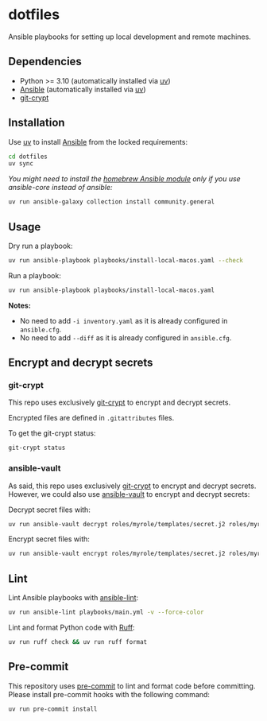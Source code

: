 # dotfiles

Ansible playbooks for setting up local development and remote machines.

## Dependencies

- Python >= 3.10 (automatically installed via [uv](https://docs.astral.sh/uv/))
- [Ansible](https://docs.ansible.com/ansible/latest/installation_guide/intro_installation.html) (automatically installed via [uv](https://docs.astral.sh/uv/))
- [git-crypt](https://www.agwa.name/projects/git-crypt/)

## Installation

Use [uv](https://docs.astral.sh/uv/) to install [Ansible](https://docs.ansible.com/ansible/latest/installation_guide/intro_installation.html) from the locked requirements:

```bash
cd dotfiles
uv sync
```

*You might need to install the [homebrew Ansible module](https://docs.ansible.com/ansible/latest/collections/community/general/homebrew_module.html) only if you use ansible-core instead of ansible:*
```bash
uv run ansible-galaxy collection install community.general
```

## Usage

Dry run a playbook:
```bash
uv run ansible-playbook playbooks/install-local-macos.yaml --check
```

Run a playbook:
```bash
uv run ansible-playbook playbooks/install-local-macos.yaml
```

**Notes:**
- No need to add `-i inventory.yaml` as it is already configured in `ansible.cfg`.
- No need to add `--diff` as it is already configured in `ansible.cfg`.

## Encrypt and decrypt secrets

### git-crypt

This repo uses exclusively [git-crypt](https://www.agwa.name/projects/git-crypt/) to encrypt and decrypt secrets.

Encrypted files are defined in `.gitattributes` files.

To get the git-crypt status:
```bash
git-crypt status
```

### ansible-vault

As said, this repo uses exclusively [git-crypt](https://www.agwa.name/projects/git-crypt/) to encrypt and decrypt secrets. However, we could also use [ansible-vault](https://docs.astral.sh/ansible-vault/) to encrypt and decrypt secrets:

Decrypt secret files with:
```bash
uv run ansible-vault decrypt roles/myrole/templates/secret.j2 roles/myrole2/templates/*
```

Encrypt secret files with:
```bash
uv run ansible-vault encrypt roles/myrole/templates/secret.j2 roles/myrole2/templates/*
```

## Lint

Lint Ansible playbooks with [ansible-lint](https://docs.astral.sh/ansible-lint/):
```bash
uv run ansible-lint playbooks/main.yml -v --force-color
```

Lint and format Python code with [Ruff](https://docs.astral.sh/ruff/):
```bash
uv run ruff check && uv run ruff format
```

## Pre-commit

This repository uses [pre-commit](https://pre-commit.com/) to lint and format code before committing.
Please install pre-commit hooks with the following command:
```bash
uv run pre-commit install
```
